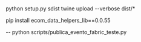 #

##
python setup.py sdist
twine upload --verbose dist/*

pip install ecom_data_helpers_lib==0.0.55

--
python scripts/publica_evento_fabric_teste.py